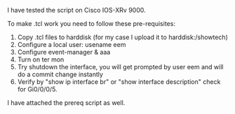 I have tested the script on Cisco IOS-XRv 9000.

To make .tcl work you need to follow these pre-requisites:
1. Copy .tcl files to harddisk (for my case I upload it to harddisk:/showtech)
2. Configure a local user: usename eem 
3. Configure event-manager & aaa
4. Turn on ter mon
5. Try shutdown the interface, you will get prompted by user eem and will do a commit change instantly
6. Verify by "show ip interface br" or "show interface description" check for Gi0/0/0/5.

I have attached the prereq script as well.
